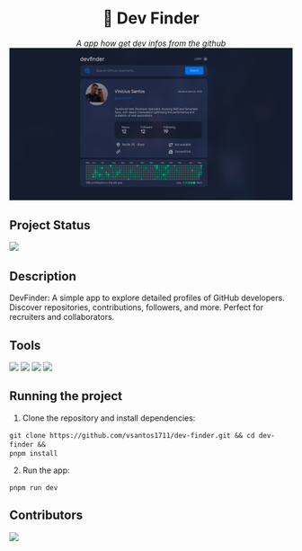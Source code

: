 <h1 align="center">🔎 Dev Finder</h1>

<p align="center">
  <i align="center">A app how get dev infos from the github</i>
  <img src="public/assets/project-example.png" />
</p>

## Project Status

<img src="http://img.shields.io/static/v1?label=STATUS&message=DONE&color=GREEN&style=for-the-badge"/>

## Description

DevFinder: A simple app to explore detailed profiles of GitHub developers. Discover repositories, contributions, followers, and more. Perfect for recruiters and collaborators.

## Tools

[<img src="https://img.shields.io/badge/react-%2320232a.svg?style=for-the-badge&logo=react&logoColor=%2361DAFB" />](https://react.dev/)
[<img src="https://img.shields.io/badge/vite-%23646CFF.svg?style=for-the-badge&logo=vite&logoColor=white" />](https://vitejs.dev/)
[<img src="https://img.shields.io/badge/typescript-%23007ACC.svg?style=for-the-badge&logo=typescript&logoColor=white" />](https://www.typescriptlang.org/)
[<img src="https://img.shields.io/badge/styled--components-DB7093?style=for-the-badge&logo=styled-components&logoColor=white" />](https://styled-components.com/)

## Running the project

1. Clone the repository and install dependencies:

```shell
git clone https://github.com/vsantos1711/dev-finder.git && cd dev-finder &&
pnpm install
```

2. Run the app:

```shell
pnpm run dev
```

## Contributors

<a href="https://github.com/vsantos1711/countries/graphs/contributors">
  <img src="https://contrib.rocks/image?repo=vsantos1711/countries" />
</a>
